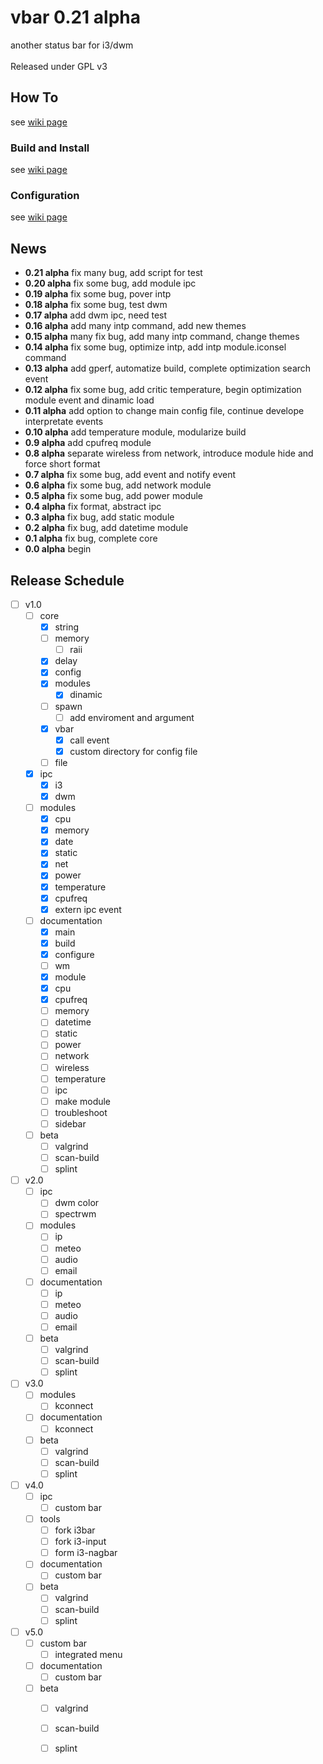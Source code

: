 # vbar 0.21 alpha
another status bar for i3/dwm</br>
</br>
Released under GPL v3

## How To
 see [wiki page](https://github.com/vbextreme/vbar/wiki/Home)

### Build and Install
 see [wiki page](https://github.com/vbextreme/vbar/wiki/Build)

### Configuration
 see [wiki page](https://github.com/vbextreme/vbar/wiki/Configure)

## News
* **0.21 alpha** fix many bug, add script for test</br>
* **0.20 alpha** fix some bug, add module ipc</br>
* **0.19 alpha** fix some bug, pover intp</br>
* **0.18 alpha** fix some bug, test dwm</br>
* **0.17 alpha** add dwm ipc, need test</br>
* **0.16 alpha** add many intp command, add new themes</br>
* **0.15 alpha** many fix bug, add many intp command, change themes</br>
* **0.14 alpha** fix some bug, optimize intp, add intp module.iconsel command</br>
* **0.13 alpha** add gperf, automatize build, complete optimization search event</br>
* **0.12 alpha** fix some bug, add critic temperature, begin optimization module event and dinamic load</br>
* **0.11 alpha** add option to change main config file, continue develope interpretate events </br>
* **0.10 alpha** add temperature module, modularize build</br>
* **0.9  alpha** add cpufreq module</br>
* **0.8  alpha** separate wireless from network, introduce module hide and force short format</br>
* **0.7  alpha** fix some bug, add event and notify event</br>
* **0.6  alpha** fix some bug, add network module</br>
* **0.5  alpha** fix some bug, add power module</br>
* **0.4  alpha** fix format, abstract ipc</br>
* **0.3  alpha** fix bug, add static module</br>
* **0.2  alpha** fix bug, add datetime module</br>
* **0.1  alpha** fix bug, complete core</br>
* **0.0  alpha** begin

## Release Schedule
- [ ] v1.0
	- [ ] core
		- [X] string
		- [ ] memory
			- [ ] raii
		- [X] delay
		- [X] config
		- [X] modules
			- [X] dinamic
		- [ ] spawn
			- [ ] add enviroment and argument
		- [X] vbar
			- [X] call event
			- [X] custom directory for config file
		- [ ] file
	- [X] ipc
		- [X] i3
		- [X] dwm
	- [ ] modules
		- [X] cpu
		- [X] memory
		- [X] date
		- [X] static
		- [X] net
		- [X] power
		- [X] temperature
		- [X] cpufreq
		- [X] extern ipc event
	- [ ] documentation
		- [X] main
		- [X] build
		- [X] configure
		- [ ] wm
		- [X] module
		- [X] cpu
		- [X] cpufreq
		- [ ] memory
		- [ ] datetime
		- [ ] static
		- [ ] power
		- [ ] network
		- [ ] wireless
		- [ ] temperature
		- [ ] ipc
		- [ ] make module
		- [ ] troubleshoot
		- [ ] sidebar
	- [ ] beta
		- [ ] valgrind
		- [ ] scan-build
		- [ ] splint
- [ ] v2.0
	- [ ] ipc
		- [ ] dwm color
		- [ ] spectrwm
	- [ ] modules
		- [ ] ip
		- [ ] meteo
		- [ ] audio
		- [ ] email
	- [ ] documentation
		- [ ] ip
		- [ ] meteo
		- [ ] audio
		- [ ] email
	- [ ] beta
		- [ ] valgrind
		- [ ] scan-build
		- [ ] splint
- [ ] v3.0
	- [ ] modules
		- [ ] kconnect
	- [ ] documentation
		- [ ] kconnect
	- [ ] beta
		- [ ] valgrind
		- [ ] scan-build
		- [ ] splint
- [ ] v4.0
	- [ ] ipc
		- [ ] custom bar
	- [ ] tools
		- [ ] fork i3bar
		- [ ] fork i3-input
		- [ ] form i3-nagbar
	- [ ] documentation
		- [ ] custom bar
	- [ ] beta
		- [ ] valgrind
		- [ ] scan-build
		- [ ] splint
- [ ] v5.0
	- [ ] custom bar
		- [ ] integrated menu
	- [ ] documentation
		- [ ] custom bar
	- [ ] beta
		- [ ] valgrind
		- [ ] scan-build
		- [ ] splint

